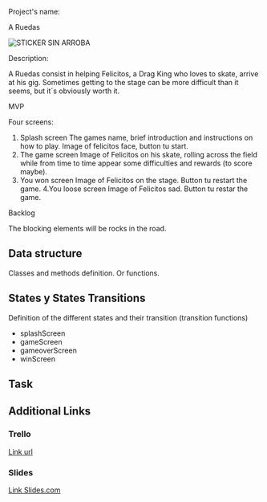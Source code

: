 Project's name:

A Ruedas

![STICKER SIN ARROBA](https://user-images.githubusercontent.com/98284387/152545259-9e670218-1481-4c7c-9416-7cbd73891ee5.png)

Description:

A Ruedas consist in helping Felicitos, a Drag King who loves to skate, arrive at his gig. Sometimes getting to the stage can be more difficult than it seems, but it´s obviously worth it. 


MVP

Four screens:
1. Splash screen 
The games name, brief introduction and instructions on how to play. Image of felicitos face, button tu start.
2. The game screen
Image of Felicitos on his skate, rolling across the field while from time to time appear some difficulties and rewards (to score maybe).
3. You won screen
Image of Felicitos on the stage. Button tu restart the game. 
4.You loose screen
Image of Felicitos sad. Button tu restar the game.


Backlog

The blocking elements will be rocks in the road. 


## Data structure
Classes and methods definition. Or functions.


## States y States Transitions
Definition of the different states and their transition (transition functions)

- splashScreen
- gameScreen
- gameoverScreen
- winScreen


## Task



## Additional Links


### Trello
[Link url](https://trello.com)


### Slides
[Link Slides.com](http://slides.com)
